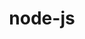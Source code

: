 ---
title: "node-js"
layout: cache
categories: [package, develop]
meta: {"versions": ["18.12.1", "19.2.0", "22.11.0", "22.4.0"], "compilers": ["apple-clang@=15.0.0", "gcc@=10.2.1", "gcc@=10.5.0", "gcc@=11.1.0", "gcc@=11.4.0", "gcc@=13.3.0", "gcc@=7.5.0", "gcc@=9.4.0", "oneapi@=2024.2.1"], "oss": ["centos7", "rhel8", "ubuntu18.04", "ubuntu20.04", "ubuntu22.04", "ventura"], "platforms": ["darwin", "linux"], "targets": ["aarch64", "neoverse_v1", "neoverse_v2", "ppc64le", "x86_64_v3"], "stacks": ["data-vis-sdk", "developer-tools", "developer-tools-aarch64-linux-gnu", "developer-tools-darwin", "developer-tools-manylinux2014", "developer-tools-x86_64_v3-linux-gnu", "e4s", "e4s-neoverse-v2", "e4s-neoverse_v1", "e4s-oneapi", "e4s-power", "root"], "num_specs": 56, "num_specs_by_stack": {"root": 56, "developer-tools-darwin": 1, "developer-tools-manylinux2014": 1, "developer-tools-x86_64_v3-linux-gnu": 4, "developer-tools-aarch64-linux-gnu": 4, "developer-tools": 4, "e4s-power": 4, "data-vis-sdk": 4, "e4s-neoverse_v1": 2, "e4s-neoverse-v2": 7, "e4s": 10, "e4s-oneapi": 15}}
spec_details: [{"hash": "caznqwndoaaczqbiyepo2bmjnaoffrvm", "compiler": "apple-clang@=15.0.0", "versions": ["22.4.0"], "os": "ventura", "platform": "darwin", "target": "aarch64", "variants": ["build_system=generic", "~debug", "~doc", "~icu4c", "+openssl", "+zlib"], "stacks": ["root", "developer-tools-darwin"], "size": "-", "tarball": "https://binaries.spack.io/develop/build_cache/darwin-ventura-aarch64/apple-clang-15.0.0/node-js-22.4.0/darwin-ventura-aarch64-apple-clang-15.0.0-node-js-22.4.0-caznqwndoaaczqbiyepo2bmjnaoffrvm.spack"}, {"hash": "rrskcxychnrczkv4ezec3xxabmc74cac", "compiler": "gcc@=10.2.1", "versions": ["22.4.0"], "os": "centos7", "platform": "linux", "target": "x86_64_v3", "variants": ["build_system=generic", "~debug", "~doc", "~icu4c", "+openssl", "patches=0208d3a,042110f", "+zlib"], "stacks": ["root", "developer-tools-manylinux2014"], "size": "-", "tarball": "https://binaries.spack.io/develop/build_cache/linux-centos7-x86_64_v3/gcc-10.2.1/node-js-22.4.0/linux-centos7-x86_64_v3-gcc-10.2.1-node-js-22.4.0-rrskcxychnrczkv4ezec3xxabmc74cac.spack"}, {"hash": "dtm5ouy6qtedrr673stcahkm3lgzxo2z", "compiler": "gcc@=10.5.0", "versions": ["22.11.0"], "os": "centos7", "platform": "linux", "target": "x86_64_v3", "variants": ["build_system=generic", "~debug", "~doc", "~icu4c", "+openssl", "patches=0208d3a", "+zlib"], "stacks": ["root", "developer-tools-x86_64_v3-linux-gnu"], "size": "-", "tarball": "https://binaries.spack.io/develop/build_cache/linux-centos7-x86_64_v3/gcc-10.5.0/node-js-22.11.0/linux-centos7-x86_64_v3-gcc-10.5.0-node-js-22.11.0-dtm5ouy6qtedrr673stcahkm3lgzxo2z.spack"}, {"hash": "mrucyknlrjtbai4kihv5widviflhliip", "compiler": "gcc@=10.5.0", "versions": ["22.11.0"], "os": "centos7", "platform": "linux", "target": "x86_64_v3", "variants": ["build_system=generic", "~debug", "~doc", "~icu4c", "+openssl", "patches=0208d3a", "+zlib"], "stacks": ["root", "developer-tools-x86_64_v3-linux-gnu"], "size": "-", "tarball": "https://binaries.spack.io/develop/build_cache/linux-centos7-x86_64_v3/gcc-10.5.0/node-js-22.11.0/linux-centos7-x86_64_v3-gcc-10.5.0-node-js-22.11.0-mrucyknlrjtbai4kihv5widviflhliip.spack"}, {"hash": "q72fpw5nqftxqszcgg57cavytwng3piu", "compiler": "gcc@=10.5.0", "versions": ["22.11.0"], "os": "centos7", "platform": "linux", "target": "x86_64_v3", "variants": ["build_system=generic", "~debug", "~doc", "~icu4c", "+openssl", "patches=0208d3a", "+zlib"], "stacks": ["root", "developer-tools-x86_64_v3-linux-gnu"], "size": "-", "tarball": "https://binaries.spack.io/develop/build_cache/linux-centos7-x86_64_v3/gcc-10.5.0/node-js-22.11.0/linux-centos7-x86_64_v3-gcc-10.5.0-node-js-22.11.0-q72fpw5nqftxqszcgg57cavytwng3piu.spack"}, {"hash": "vqdasru46ptt74zxjgn2nasfygbpmkop", "compiler": "gcc@=10.5.0", "versions": ["22.11.0"], "os": "centos7", "platform": "linux", "target": "x86_64_v3", "variants": ["build_system=generic", "~debug", "~doc", "~icu4c", "+openssl", "patches=0208d3a", "+zlib"], "stacks": ["root", "developer-tools-x86_64_v3-linux-gnu"], "size": "-", "tarball": "https://binaries.spack.io/develop/build_cache/linux-centos7-x86_64_v3/gcc-10.5.0/node-js-22.11.0/linux-centos7-x86_64_v3-gcc-10.5.0-node-js-22.11.0-vqdasru46ptt74zxjgn2nasfygbpmkop.spack"}, {"hash": "2lnntxgvsd7yqgxq5fr2ykt5exphrggv", "compiler": "gcc@=13.3.0", "versions": ["22.11.0"], "os": "rhel8", "platform": "linux", "target": "aarch64", "variants": ["build_system=generic", "~debug", "~doc", "~icu4c", "+openssl", "+zlib"], "stacks": ["root", "developer-tools-aarch64-linux-gnu"], "size": "-", "tarball": "https://binaries.spack.io/develop/build_cache/linux-rhel8-aarch64/gcc-13.3.0/node-js-22.11.0/linux-rhel8-aarch64-gcc-13.3.0-node-js-22.11.0-2lnntxgvsd7yqgxq5fr2ykt5exphrggv.spack"}, {"hash": "f6pbivqqkcqif27j6e5p6ywyaihta2wl", "compiler": "gcc@=13.3.0", "versions": ["22.11.0"], "os": "rhel8", "platform": "linux", "target": "aarch64", "variants": ["build_system=generic", "~debug", "~doc", "~icu4c", "+openssl", "+zlib"], "stacks": ["root", "developer-tools-aarch64-linux-gnu"], "size": "-", "tarball": "https://binaries.spack.io/develop/build_cache/linux-rhel8-aarch64/gcc-13.3.0/node-js-22.11.0/linux-rhel8-aarch64-gcc-13.3.0-node-js-22.11.0-f6pbivqqkcqif27j6e5p6ywyaihta2wl.spack"}, {"hash": "js7fn75y3ggfa43ftdqd4wfqdltxyi6e", "compiler": "gcc@=13.3.0", "versions": ["22.11.0"], "os": "rhel8", "platform": "linux", "target": "aarch64", "variants": ["build_system=generic", "~debug", "~doc", "~icu4c", "+openssl", "+zlib"], "stacks": ["root", "developer-tools-aarch64-linux-gnu"], "size": "-", "tarball": "https://binaries.spack.io/develop/build_cache/linux-rhel8-aarch64/gcc-13.3.0/node-js-22.11.0/linux-rhel8-aarch64-gcc-13.3.0-node-js-22.11.0-js7fn75y3ggfa43ftdqd4wfqdltxyi6e.spack"}, {"hash": "ugal6dpxhu2kk53pvqxl6z6iimtqd4j4", "compiler": "gcc@=13.3.0", "versions": ["22.11.0"], "os": "rhel8", "platform": "linux", "target": "aarch64", "variants": ["build_system=generic", "~debug", "~doc", "~icu4c", "+openssl", "+zlib"], "stacks": ["root", "developer-tools-aarch64-linux-gnu"], "size": "-", "tarball": "https://binaries.spack.io/develop/build_cache/linux-rhel8-aarch64/gcc-13.3.0/node-js-22.11.0/linux-rhel8-aarch64-gcc-13.3.0-node-js-22.11.0-ugal6dpxhu2kk53pvqxl6z6iimtqd4j4.spack"}, {"hash": "ayq5xs4j6tgoymob4htg6f6bmvyfim5w", "compiler": "gcc@=7.5.0", "versions": ["18.12.1"], "os": "ubuntu18.04", "platform": "linux", "target": "x86_64_v3", "variants": ["build_system=generic", "~debug", "~doc", "~icu4c", "+openssl", "+zlib"], "stacks": ["root", "developer-tools"], "size": "-", "tarball": "https://binaries.spack.io/develop/build_cache/linux-ubuntu18.04-x86_64_v3/gcc-7.5.0/node-js-18.12.1/linux-ubuntu18.04-x86_64_v3-gcc-7.5.0-node-js-18.12.1-ayq5xs4j6tgoymob4htg6f6bmvyfim5w.spack"}, {"hash": "cuur4lvlnljk7vhmx3z4d7mosi76dh6b", "compiler": "gcc@=7.5.0", "versions": ["18.12.1"], "os": "ubuntu18.04", "platform": "linux", "target": "x86_64_v3", "variants": ["build_system=generic", "~debug", "~doc", "~icu4c", "+openssl", "+zlib"], "stacks": ["root", "developer-tools"], "size": "-", "tarball": "https://binaries.spack.io/develop/build_cache/linux-ubuntu18.04-x86_64_v3/gcc-7.5.0/node-js-18.12.1/linux-ubuntu18.04-x86_64_v3-gcc-7.5.0-node-js-18.12.1-cuur4lvlnljk7vhmx3z4d7mosi76dh6b.spack"}, {"hash": "ep37aks4i2cppszezcpyp5zdzmzk3g6s", "compiler": "gcc@=7.5.0", "versions": ["18.12.1"], "os": "ubuntu18.04", "platform": "linux", "target": "x86_64_v3", "variants": ["build_system=generic", "~debug", "~doc", "~icu4c", "+openssl", "+zlib"], "stacks": ["root", "developer-tools"], "size": "-", "tarball": "https://binaries.spack.io/develop/build_cache/linux-ubuntu18.04-x86_64_v3/gcc-7.5.0/node-js-18.12.1/linux-ubuntu18.04-x86_64_v3-gcc-7.5.0-node-js-18.12.1-ep37aks4i2cppszezcpyp5zdzmzk3g6s.spack"}, {"hash": "stn2yq65x4strz6ahorulx5zdnwdb636", "compiler": "gcc@=7.5.0", "versions": ["18.12.1"], "os": "ubuntu18.04", "platform": "linux", "target": "x86_64_v3", "variants": ["build_system=generic", "~debug", "~doc", "~icu4c", "+openssl", "+zlib"], "stacks": ["root", "developer-tools"], "size": "-", "tarball": "https://binaries.spack.io/develop/build_cache/linux-ubuntu18.04-x86_64_v3/gcc-7.5.0/node-js-18.12.1/linux-ubuntu18.04-x86_64_v3-gcc-7.5.0-node-js-18.12.1-stn2yq65x4strz6ahorulx5zdnwdb636.spack"}, {"hash": "gnstu5r2c3rrbqlk5cquexnr247vg2g2", "compiler": "gcc@=9.4.0", "versions": ["19.2.0"], "os": "ubuntu20.04", "platform": "linux", "target": "ppc64le", "variants": ["build_system=generic", "~debug", "~doc", "~icu4c", "+openssl", "+zlib"], "stacks": ["root", "e4s-power"], "size": "-", "tarball": "https://binaries.spack.io/develop/build_cache/linux-ubuntu20.04-ppc64le/gcc-9.4.0/node-js-19.2.0/linux-ubuntu20.04-ppc64le-gcc-9.4.0-node-js-19.2.0-gnstu5r2c3rrbqlk5cquexnr247vg2g2.spack"}, {"hash": "szou4goxeqlsl5vbdbsoq5akfkv2wwfc", "compiler": "gcc@=9.4.0", "versions": ["19.2.0"], "os": "ubuntu20.04", "platform": "linux", "target": "ppc64le", "variants": ["build_system=generic", "~debug", "~doc", "~icu4c", "+openssl", "+zlib"], "stacks": ["root", "e4s-power"], "size": "-", "tarball": "https://binaries.spack.io/develop/build_cache/linux-ubuntu20.04-ppc64le/gcc-9.4.0/node-js-19.2.0/linux-ubuntu20.04-ppc64le-gcc-9.4.0-node-js-19.2.0-szou4goxeqlsl5vbdbsoq5akfkv2wwfc.spack"}, {"hash": "sl3ibrxt7gm7u2wzufq5k7a3eyrvmspz", "compiler": "gcc@=9.4.0", "versions": ["19.2.0"], "os": "ubuntu20.04", "platform": "linux", "target": "ppc64le", "variants": ["build_system=generic", "~debug", "~doc", "~icu4c", "+openssl", "+zlib"], "stacks": ["root", "e4s-power"], "size": "-", "tarball": "https://binaries.spack.io/develop/build_cache/linux-ubuntu20.04-ppc64le/gcc-9.4.0/node-js-19.2.0/linux-ubuntu20.04-ppc64le-gcc-9.4.0-node-js-19.2.0-sl3ibrxt7gm7u2wzufq5k7a3eyrvmspz.spack"}, {"hash": "d5daqktnh2ydgvg2fvfsiusib7p22st2", "compiler": "gcc@=9.4.0", "versions": ["19.2.0"], "os": "ubuntu20.04", "platform": "linux", "target": "ppc64le", "variants": ["build_system=generic", "~debug", "~doc", "~icu4c", "+openssl", "+zlib"], "stacks": ["root", "e4s-power"], "size": "-", "tarball": "https://binaries.spack.io/develop/build_cache/linux-ubuntu20.04-ppc64le/gcc-9.4.0/node-js-19.2.0/linux-ubuntu20.04-ppc64le-gcc-9.4.0-node-js-19.2.0-d5daqktnh2ydgvg2fvfsiusib7p22st2.spack"}, {"hash": "bqgizstb7tn52hsqiopcyysbkz5td7kr", "compiler": "gcc@=11.1.0", "versions": ["22.11.0"], "os": "ubuntu20.04", "platform": "linux", "target": "x86_64_v3", "variants": ["build_system=generic", "~debug", "~doc", "~icu4c", "+openssl", "+zlib"], "stacks": ["root", "data-vis-sdk"], "size": "-", "tarball": "https://binaries.spack.io/develop/build_cache/linux-ubuntu20.04-x86_64_v3/gcc-11.1.0/node-js-22.11.0/linux-ubuntu20.04-x86_64_v3-gcc-11.1.0-node-js-22.11.0-bqgizstb7tn52hsqiopcyysbkz5td7kr.spack"}, {"hash": "zi4gf2ixnvb7o5fc6avwmx33ecfoeaas", "compiler": "gcc@=11.1.0", "versions": ["22.11.0"], "os": "ubuntu20.04", "platform": "linux", "target": "x86_64_v3", "variants": ["build_system=generic", "~debug", "~doc", "~icu4c", "+openssl", "+zlib"], "stacks": ["root", "data-vis-sdk"], "size": "-", "tarball": "https://binaries.spack.io/develop/build_cache/linux-ubuntu20.04-x86_64_v3/gcc-11.1.0/node-js-22.11.0/linux-ubuntu20.04-x86_64_v3-gcc-11.1.0-node-js-22.11.0-zi4gf2ixnvb7o5fc6avwmx33ecfoeaas.spack"}, {"hash": "upcgy3g2nxmz3zpxsanxpipuxdshpreb", "compiler": "gcc@=11.1.0", "versions": ["22.11.0"], "os": "ubuntu20.04", "platform": "linux", "target": "x86_64_v3", "variants": ["build_system=generic", "~debug", "~doc", "~icu4c", "+openssl", "+zlib"], "stacks": ["root", "data-vis-sdk"], "size": "-", "tarball": "https://binaries.spack.io/develop/build_cache/linux-ubuntu20.04-x86_64_v3/gcc-11.1.0/node-js-22.11.0/linux-ubuntu20.04-x86_64_v3-gcc-11.1.0-node-js-22.11.0-upcgy3g2nxmz3zpxsanxpipuxdshpreb.spack"}, {"hash": "s7dk2o7kqug3picuv5yf62knkhbgfpky", "compiler": "gcc@=11.1.0", "versions": ["22.11.0"], "os": "ubuntu20.04", "platform": "linux", "target": "x86_64_v3", "variants": ["build_system=generic", "~debug", "~doc", "~icu4c", "+openssl", "+zlib"], "stacks": ["root", "data-vis-sdk"], "size": "-", "tarball": "https://binaries.spack.io/develop/build_cache/linux-ubuntu20.04-x86_64_v3/gcc-11.1.0/node-js-22.11.0/linux-ubuntu20.04-x86_64_v3-gcc-11.1.0-node-js-22.11.0-s7dk2o7kqug3picuv5yf62knkhbgfpky.spack"}, {"hash": "23u4ytwmmxdqxjkpjpy3woy5d6ookgy5", "compiler": "gcc@=11.4.0", "versions": ["22.4.0"], "os": "ubuntu22.04", "platform": "linux", "target": "neoverse_v1", "variants": ["build_system=generic", "~debug", "~doc", "~icu4c", "+openssl", "patches=042110f", "+zlib"], "stacks": ["root", "e4s-neoverse_v1"], "size": "-", "tarball": "https://binaries.spack.io/develop/build_cache/linux-ubuntu22.04-neoverse_v1/gcc-11.4.0/node-js-22.4.0/linux-ubuntu22.04-neoverse_v1-gcc-11.4.0-node-js-22.4.0-23u4ytwmmxdqxjkpjpy3woy5d6ookgy5.spack"}, {"hash": "ztuxwplrntsabnmj3ua6danrayunhngd", "compiler": "gcc@=11.4.0", "versions": ["22.4.0"], "os": "ubuntu22.04", "platform": "linux", "target": "neoverse_v1", "variants": ["build_system=generic", "~debug", "~doc", "~icu4c", "+openssl", "patches=042110f", "+zlib"], "stacks": ["root", "e4s-neoverse_v1"], "size": "-", "tarball": "https://binaries.spack.io/develop/build_cache/linux-ubuntu22.04-neoverse_v1/gcc-11.4.0/node-js-22.4.0/linux-ubuntu22.04-neoverse_v1-gcc-11.4.0-node-js-22.4.0-ztuxwplrntsabnmj3ua6danrayunhngd.spack"}, {"hash": "m6e44pk23vzfnp4jza4xkz7ewieqftql", "compiler": "gcc@=11.4.0", "versions": ["22.11.0"], "os": "ubuntu22.04", "platform": "linux", "target": "neoverse_v2", "variants": ["build_system=generic", "~debug", "~doc", "~icu4c", "+openssl", "+zlib"], "stacks": ["e4s-neoverse-v2", "root"], "size": "-", "tarball": "https://binaries.spack.io/develop/build_cache/linux-ubuntu22.04-neoverse_v2/gcc-11.4.0/node-js-22.11.0/linux-ubuntu22.04-neoverse_v2-gcc-11.4.0-node-js-22.11.0-m6e44pk23vzfnp4jza4xkz7ewieqftql.spack"}, {"hash": "q4egw6ejz4hbl7kdamcyxgwdiz2v7bvc", "compiler": "gcc@=11.4.0", "versions": ["22.11.0"], "os": "ubuntu22.04", "platform": "linux", "target": "neoverse_v2", "variants": ["build_system=generic", "~debug", "~doc", "~icu4c", "+openssl", "+zlib"], "stacks": ["e4s-neoverse-v2", "root"], "size": "-", "tarball": "https://binaries.spack.io/develop/build_cache/linux-ubuntu22.04-neoverse_v2/gcc-11.4.0/node-js-22.11.0/linux-ubuntu22.04-neoverse_v2-gcc-11.4.0-node-js-22.11.0-q4egw6ejz4hbl7kdamcyxgwdiz2v7bvc.spack"}, {"hash": "rx2gg2cgd4q67vgc67ml7lx23arwvwyp", "compiler": "gcc@=11.4.0", "versions": ["22.11.0"], "os": "ubuntu22.04", "platform": "linux", "target": "neoverse_v2", "variants": ["build_system=generic", "~debug", "~doc", "~icu4c", "+openssl", "+zlib"], "stacks": ["e4s-neoverse-v2", "root"], "size": "-", "tarball": "https://binaries.spack.io/develop/build_cache/linux-ubuntu22.04-neoverse_v2/gcc-11.4.0/node-js-22.11.0/linux-ubuntu22.04-neoverse_v2-gcc-11.4.0-node-js-22.11.0-rx2gg2cgd4q67vgc67ml7lx23arwvwyp.spack"}, {"hash": "q6mxv6ycdar3n5hpeehwjt4eklg5a7rt", "compiler": "gcc@=11.4.0", "versions": ["22.11.0"], "os": "ubuntu22.04", "platform": "linux", "target": "neoverse_v2", "variants": ["build_system=generic", "~debug", "~doc", "~icu4c", "+openssl", "+zlib"], "stacks": ["e4s-neoverse-v2", "root"], "size": "-", "tarball": "https://binaries.spack.io/develop/build_cache/linux-ubuntu22.04-neoverse_v2/gcc-11.4.0/node-js-22.11.0/linux-ubuntu22.04-neoverse_v2-gcc-11.4.0-node-js-22.11.0-q6mxv6ycdar3n5hpeehwjt4eklg5a7rt.spack"}, {"hash": "6bje2di36k47wg7asefbjduybzhybbq7", "compiler": "gcc@=11.4.0", "versions": ["22.11.0"], "os": "ubuntu22.04", "platform": "linux", "target": "neoverse_v2", "variants": ["build_system=generic", "~debug", "~doc", "~icu4c", "+openssl", "+zlib"], "stacks": ["e4s-neoverse-v2", "root"], "size": "-", "tarball": "https://binaries.spack.io/develop/build_cache/linux-ubuntu22.04-neoverse_v2/gcc-11.4.0/node-js-22.11.0/linux-ubuntu22.04-neoverse_v2-gcc-11.4.0-node-js-22.11.0-6bje2di36k47wg7asefbjduybzhybbq7.spack"}, {"hash": "6pu3kzv5zlzvusauvqw4nky3765qn3eb", "compiler": "gcc@=11.4.0", "versions": ["22.11.0"], "os": "ubuntu22.04", "platform": "linux", "target": "neoverse_v2", "variants": ["build_system=generic", "~debug", "~doc", "~icu4c", "+openssl", "+zlib"], "stacks": ["e4s-neoverse-v2", "root"], "size": "-", "tarball": "https://binaries.spack.io/develop/build_cache/linux-ubuntu22.04-neoverse_v2/gcc-11.4.0/node-js-22.11.0/linux-ubuntu22.04-neoverse_v2-gcc-11.4.0-node-js-22.11.0-6pu3kzv5zlzvusauvqw4nky3765qn3eb.spack"}, {"hash": "jwe63ujbesyov2i6ytyxvocjtmyqsiel", "compiler": "gcc@=11.4.0", "versions": ["22.11.0"], "os": "ubuntu22.04", "platform": "linux", "target": "neoverse_v2", "variants": ["build_system=generic", "~debug", "~doc", "~icu4c", "+openssl", "+zlib"], "stacks": ["e4s-neoverse-v2", "root"], "size": "-", "tarball": "https://binaries.spack.io/develop/build_cache/linux-ubuntu22.04-neoverse_v2/gcc-11.4.0/node-js-22.11.0/linux-ubuntu22.04-neoverse_v2-gcc-11.4.0-node-js-22.11.0-jwe63ujbesyov2i6ytyxvocjtmyqsiel.spack"}, {"hash": "cxresl77s4az2d5jwiorfvgnpy246u5c", "compiler": "gcc@=11.4.0", "versions": ["22.11.0"], "os": "ubuntu22.04", "platform": "linux", "target": "x86_64_v3", "variants": ["build_system=generic", "~debug", "~doc", "~icu4c", "+openssl", "+zlib"], "stacks": ["root", "e4s"], "size": "-", "tarball": "https://binaries.spack.io/develop/build_cache/linux-ubuntu22.04-x86_64_v3/gcc-11.4.0/node-js-22.11.0/linux-ubuntu22.04-x86_64_v3-gcc-11.4.0-node-js-22.11.0-cxresl77s4az2d5jwiorfvgnpy246u5c.spack"}, {"hash": "ljf2cnj4oi25kxvaj2xr6bqxkr4zxvly", "compiler": "gcc@=11.4.0", "versions": ["22.11.0"], "os": "ubuntu22.04", "platform": "linux", "target": "x86_64_v3", "variants": ["build_system=generic", "~debug", "~doc", "~icu4c", "+openssl", "+zlib"], "stacks": ["root", "e4s"], "size": "-", "tarball": "https://binaries.spack.io/develop/build_cache/linux-ubuntu22.04-x86_64_v3/gcc-11.4.0/node-js-22.11.0/linux-ubuntu22.04-x86_64_v3-gcc-11.4.0-node-js-22.11.0-ljf2cnj4oi25kxvaj2xr6bqxkr4zxvly.spack"}, {"hash": "uyaj6vxinh65tfcgohld62uf4e6q53ii", "compiler": "gcc@=11.4.0", "versions": ["22.11.0"], "os": "ubuntu22.04", "platform": "linux", "target": "x86_64_v3", "variants": ["build_system=generic", "~debug", "~doc", "~icu4c", "+openssl", "+zlib"], "stacks": ["root", "e4s"], "size": "-", "tarball": "https://binaries.spack.io/develop/build_cache/linux-ubuntu22.04-x86_64_v3/gcc-11.4.0/node-js-22.11.0/linux-ubuntu22.04-x86_64_v3-gcc-11.4.0-node-js-22.11.0-uyaj6vxinh65tfcgohld62uf4e6q53ii.spack"}, {"hash": "ifkjcvbmo6qzfn3nhzciwq4423wx5nwo", "compiler": "gcc@=11.4.0", "versions": ["22.11.0"], "os": "ubuntu22.04", "platform": "linux", "target": "x86_64_v3", "variants": ["build_system=generic", "~debug", "~doc", "~icu4c", "+openssl", "+zlib"], "stacks": ["root", "e4s"], "size": "-", "tarball": "https://binaries.spack.io/develop/build_cache/linux-ubuntu22.04-x86_64_v3/gcc-11.4.0/node-js-22.11.0/linux-ubuntu22.04-x86_64_v3-gcc-11.4.0-node-js-22.11.0-ifkjcvbmo6qzfn3nhzciwq4423wx5nwo.spack"}, {"hash": "2hfi5s2r4acchwsnnglcwe4tlv6gwzmx", "compiler": "gcc@=11.4.0", "versions": ["22.11.0"], "os": "ubuntu22.04", "platform": "linux", "target": "x86_64_v3", "variants": ["build_system=generic", "~debug", "~doc", "~icu4c", "+openssl", "+zlib"], "stacks": ["root", "e4s"], "size": "-", "tarball": "https://binaries.spack.io/develop/build_cache/linux-ubuntu22.04-x86_64_v3/gcc-11.4.0/node-js-22.11.0/linux-ubuntu22.04-x86_64_v3-gcc-11.4.0-node-js-22.11.0-2hfi5s2r4acchwsnnglcwe4tlv6gwzmx.spack"}, {"hash": "2ymllnfk7o2sdcyioig7zxnhuys62m6l", "compiler": "gcc@=11.4.0", "versions": ["22.11.0"], "os": "ubuntu22.04", "platform": "linux", "target": "x86_64_v3", "variants": ["build_system=generic", "~debug", "~doc", "~icu4c", "+openssl", "+zlib"], "stacks": ["root", "e4s"], "size": "-", "tarball": "https://binaries.spack.io/develop/build_cache/linux-ubuntu22.04-x86_64_v3/gcc-11.4.0/node-js-22.11.0/linux-ubuntu22.04-x86_64_v3-gcc-11.4.0-node-js-22.11.0-2ymllnfk7o2sdcyioig7zxnhuys62m6l.spack"}, {"hash": "iqoe3dyotubn3ncdnuuw56jqqdctwpaa", "compiler": "gcc@=11.4.0", "versions": ["22.11.0"], "os": "ubuntu22.04", "platform": "linux", "target": "x86_64_v3", "variants": ["build_system=generic", "~debug", "~doc", "~icu4c", "+openssl", "+zlib"], "stacks": ["root", "e4s"], "size": "-", "tarball": "https://binaries.spack.io/develop/build_cache/linux-ubuntu22.04-x86_64_v3/gcc-11.4.0/node-js-22.11.0/linux-ubuntu22.04-x86_64_v3-gcc-11.4.0-node-js-22.11.0-iqoe3dyotubn3ncdnuuw56jqqdctwpaa.spack"}, {"hash": "jgbkscgpxd2hgfsp4rgsp7ggxua5p4mt", "compiler": "gcc@=11.4.0", "versions": ["22.11.0"], "os": "ubuntu22.04", "platform": "linux", "target": "x86_64_v3", "variants": ["build_system=generic", "~debug", "~doc", "~icu4c", "+openssl", "+zlib"], "stacks": ["root", "e4s"], "size": "-", "tarball": "https://binaries.spack.io/develop/build_cache/linux-ubuntu22.04-x86_64_v3/gcc-11.4.0/node-js-22.11.0/linux-ubuntu22.04-x86_64_v3-gcc-11.4.0-node-js-22.11.0-jgbkscgpxd2hgfsp4rgsp7ggxua5p4mt.spack"}, {"hash": "p5rr3z2gc4gw3pmyvdanyxfokxitrdi2", "compiler": "gcc@=11.4.0", "versions": ["22.11.0"], "os": "ubuntu22.04", "platform": "linux", "target": "x86_64_v3", "variants": ["build_system=generic", "~debug", "~doc", "~icu4c", "+openssl", "+zlib"], "stacks": ["root", "e4s"], "size": "-", "tarball": "https://binaries.spack.io/develop/build_cache/linux-ubuntu22.04-x86_64_v3/gcc-11.4.0/node-js-22.11.0/linux-ubuntu22.04-x86_64_v3-gcc-11.4.0-node-js-22.11.0-p5rr3z2gc4gw3pmyvdanyxfokxitrdi2.spack"}, {"hash": "pk5y55smn56d6id6eirnnta5e5dmicje", "compiler": "gcc@=11.4.0", "versions": ["22.11.0"], "os": "ubuntu22.04", "platform": "linux", "target": "x86_64_v3", "variants": ["build_system=generic", "~debug", "~doc", "~icu4c", "+openssl", "+zlib"], "stacks": ["root", "e4s"], "size": "-", "tarball": "https://binaries.spack.io/develop/build_cache/linux-ubuntu22.04-x86_64_v3/gcc-11.4.0/node-js-22.11.0/linux-ubuntu22.04-x86_64_v3-gcc-11.4.0-node-js-22.11.0-pk5y55smn56d6id6eirnnta5e5dmicje.spack"}, {"hash": "tkfmhjwltrvj5mx4kwq2bp56o2iwagqq", "compiler": "oneapi@=2024.2.1", "versions": ["22.11.0"], "os": "ubuntu22.04", "platform": "linux", "target": "x86_64_v3", "variants": ["build_system=generic", "~debug", "~doc", "~icu4c", "+openssl", "+zlib"], "stacks": ["e4s-oneapi", "root"], "size": "-", "tarball": "https://binaries.spack.io/develop/build_cache/linux-ubuntu22.04-x86_64_v3/oneapi-2024.2.1/node-js-22.11.0/linux-ubuntu22.04-x86_64_v3-oneapi-2024.2.1-node-js-22.11.0-tkfmhjwltrvj5mx4kwq2bp56o2iwagqq.spack"}, {"hash": "nc3jqoqki6ip5duxlrnzvyvwoulp7ori", "compiler": "oneapi@=2024.2.1", "versions": ["22.11.0"], "os": "ubuntu22.04", "platform": "linux", "target": "x86_64_v3", "variants": ["build_system=generic", "~debug", "~doc", "~icu4c", "+openssl", "+zlib"], "stacks": ["e4s-oneapi", "root"], "size": "-", "tarball": "https://binaries.spack.io/develop/build_cache/linux-ubuntu22.04-x86_64_v3/oneapi-2024.2.1/node-js-22.11.0/linux-ubuntu22.04-x86_64_v3-oneapi-2024.2.1-node-js-22.11.0-nc3jqoqki6ip5duxlrnzvyvwoulp7ori.spack"}, {"hash": "o2yvlhwq5hkuh6r4iztpuubgvgkwyzdm", "compiler": "oneapi@=2024.2.1", "versions": ["22.11.0"], "os": "ubuntu22.04", "platform": "linux", "target": "x86_64_v3", "variants": ["build_system=generic", "~debug", "~doc", "~icu4c", "+openssl", "+zlib"], "stacks": ["e4s-oneapi", "root"], "size": "-", "tarball": "https://binaries.spack.io/develop/build_cache/linux-ubuntu22.04-x86_64_v3/oneapi-2024.2.1/node-js-22.11.0/linux-ubuntu22.04-x86_64_v3-oneapi-2024.2.1-node-js-22.11.0-o2yvlhwq5hkuh6r4iztpuubgvgkwyzdm.spack"}, {"hash": "rxg6avlbrwbfzbvzwzdr5zxb6wccctx5", "compiler": "oneapi@=2024.2.1", "versions": ["22.11.0"], "os": "ubuntu22.04", "platform": "linux", "target": "x86_64_v3", "variants": ["build_system=generic", "~debug", "~doc", "~icu4c", "+openssl", "+zlib"], "stacks": ["e4s-oneapi", "root"], "size": "-", "tarball": "https://binaries.spack.io/develop/build_cache/linux-ubuntu22.04-x86_64_v3/oneapi-2024.2.1/node-js-22.11.0/linux-ubuntu22.04-x86_64_v3-oneapi-2024.2.1-node-js-22.11.0-rxg6avlbrwbfzbvzwzdr5zxb6wccctx5.spack"}, {"hash": "yksdonok3sggnf23ddumgfcck5ihcplr", "compiler": "oneapi@=2024.2.1", "versions": ["22.11.0"], "os": "ubuntu22.04", "platform": "linux", "target": "x86_64_v3", "variants": ["build_system=generic", "~debug", "~doc", "~icu4c", "+openssl", "+zlib"], "stacks": ["e4s-oneapi", "root"], "size": "-", "tarball": "https://binaries.spack.io/develop/build_cache/linux-ubuntu22.04-x86_64_v3/oneapi-2024.2.1/node-js-22.11.0/linux-ubuntu22.04-x86_64_v3-oneapi-2024.2.1-node-js-22.11.0-yksdonok3sggnf23ddumgfcck5ihcplr.spack"}, {"hash": "5yt2t62pppi6qtqi4hktsidlcczpi6se", "compiler": "oneapi@=2024.2.1", "versions": ["22.11.0"], "os": "ubuntu22.04", "platform": "linux", "target": "x86_64_v3", "variants": ["build_system=generic", "~debug", "~doc", "~icu4c", "+openssl", "+zlib"], "stacks": ["e4s-oneapi", "root"], "size": "-", "tarball": "https://binaries.spack.io/develop/build_cache/linux-ubuntu22.04-x86_64_v3/oneapi-2024.2.1/node-js-22.11.0/linux-ubuntu22.04-x86_64_v3-oneapi-2024.2.1-node-js-22.11.0-5yt2t62pppi6qtqi4hktsidlcczpi6se.spack"}, {"hash": "gr6o5gncqw2gmibtvchshkkvped7ozsd", "compiler": "oneapi@=2024.2.1", "versions": ["22.11.0"], "os": "ubuntu22.04", "platform": "linux", "target": "x86_64_v3", "variants": ["build_system=generic", "~debug", "~doc", "~icu4c", "+openssl", "+zlib"], "stacks": ["e4s-oneapi", "root"], "size": "-", "tarball": "https://binaries.spack.io/develop/build_cache/linux-ubuntu22.04-x86_64_v3/oneapi-2024.2.1/node-js-22.11.0/linux-ubuntu22.04-x86_64_v3-oneapi-2024.2.1-node-js-22.11.0-gr6o5gncqw2gmibtvchshkkvped7ozsd.spack"}, {"hash": "znhrdkj73hvwdxit2m25m375ad4b5xbc", "compiler": "oneapi@=2024.2.1", "versions": ["22.11.0"], "os": "ubuntu22.04", "platform": "linux", "target": "x86_64_v3", "variants": ["build_system=generic", "~debug", "~doc", "~icu4c", "+openssl", "+zlib"], "stacks": ["e4s-oneapi", "root"], "size": "-", "tarball": "https://binaries.spack.io/develop/build_cache/linux-ubuntu22.04-x86_64_v3/oneapi-2024.2.1/node-js-22.11.0/linux-ubuntu22.04-x86_64_v3-oneapi-2024.2.1-node-js-22.11.0-znhrdkj73hvwdxit2m25m375ad4b5xbc.spack"}, {"hash": "2dqns5mh7y6kz72t4gtztw763ghgrrfe", "compiler": "oneapi@=2024.2.1", "versions": ["22.11.0"], "os": "ubuntu22.04", "platform": "linux", "target": "x86_64_v3", "variants": ["build_system=generic", "~debug", "~doc", "~icu4c", "+openssl", "+zlib"], "stacks": ["e4s-oneapi", "root"], "size": "-", "tarball": "https://binaries.spack.io/develop/build_cache/linux-ubuntu22.04-x86_64_v3/oneapi-2024.2.1/node-js-22.11.0/linux-ubuntu22.04-x86_64_v3-oneapi-2024.2.1-node-js-22.11.0-2dqns5mh7y6kz72t4gtztw763ghgrrfe.spack"}, {"hash": "jpuywoxqa6olf4b4pmnfroh5vygbwqy6", "compiler": "oneapi@=2024.2.1", "versions": ["22.11.0"], "os": "ubuntu22.04", "platform": "linux", "target": "x86_64_v3", "variants": ["build_system=generic", "~debug", "~doc", "~icu4c", "+openssl", "+zlib"], "stacks": ["e4s-oneapi", "root"], "size": "-", "tarball": "https://binaries.spack.io/develop/build_cache/linux-ubuntu22.04-x86_64_v3/oneapi-2024.2.1/node-js-22.11.0/linux-ubuntu22.04-x86_64_v3-oneapi-2024.2.1-node-js-22.11.0-jpuywoxqa6olf4b4pmnfroh5vygbwqy6.spack"}, {"hash": "k4lrqfhbg2nwh7zh7jeu2yp6iyte3tao", "compiler": "oneapi@=2024.2.1", "versions": ["22.11.0"], "os": "ubuntu22.04", "platform": "linux", "target": "x86_64_v3", "variants": ["build_system=generic", "~debug", "~doc", "~icu4c", "+openssl", "+zlib"], "stacks": ["e4s-oneapi", "root"], "size": "-", "tarball": "https://binaries.spack.io/develop/build_cache/linux-ubuntu22.04-x86_64_v3/oneapi-2024.2.1/node-js-22.11.0/linux-ubuntu22.04-x86_64_v3-oneapi-2024.2.1-node-js-22.11.0-k4lrqfhbg2nwh7zh7jeu2yp6iyte3tao.spack"}, {"hash": "mxgxnh76e6uacmrq6fpr6p6w4z75ijwm", "compiler": "oneapi@=2024.2.1", "versions": ["22.11.0"], "os": "ubuntu22.04", "platform": "linux", "target": "x86_64_v3", "variants": ["build_system=generic", "~debug", "~doc", "~icu4c", "+openssl", "+zlib"], "stacks": ["e4s-oneapi", "root"], "size": "-", "tarball": "https://binaries.spack.io/develop/build_cache/linux-ubuntu22.04-x86_64_v3/oneapi-2024.2.1/node-js-22.11.0/linux-ubuntu22.04-x86_64_v3-oneapi-2024.2.1-node-js-22.11.0-mxgxnh76e6uacmrq6fpr6p6w4z75ijwm.spack"}, {"hash": "trgu37mjqno3otrn44tfj5woq4ehicwd", "compiler": "oneapi@=2024.2.1", "versions": ["22.11.0"], "os": "ubuntu22.04", "platform": "linux", "target": "x86_64_v3", "variants": ["build_system=generic", "~debug", "~doc", "~icu4c", "+openssl", "+zlib"], "stacks": ["e4s-oneapi", "root"], "size": "-", "tarball": "https://binaries.spack.io/develop/build_cache/linux-ubuntu22.04-x86_64_v3/oneapi-2024.2.1/node-js-22.11.0/linux-ubuntu22.04-x86_64_v3-oneapi-2024.2.1-node-js-22.11.0-trgu37mjqno3otrn44tfj5woq4ehicwd.spack"}, {"hash": "xrqx2sbcsfxb4m2ipoytwm5ipj65xyaq", "compiler": "oneapi@=2024.2.1", "versions": ["22.11.0"], "os": "ubuntu22.04", "platform": "linux", "target": "x86_64_v3", "variants": ["build_system=generic", "~debug", "~doc", "~icu4c", "+openssl", "+zlib"], "stacks": ["e4s-oneapi", "root"], "size": "-", "tarball": "https://binaries.spack.io/develop/build_cache/linux-ubuntu22.04-x86_64_v3/oneapi-2024.2.1/node-js-22.11.0/linux-ubuntu22.04-x86_64_v3-oneapi-2024.2.1-node-js-22.11.0-xrqx2sbcsfxb4m2ipoytwm5ipj65xyaq.spack"}, {"hash": "yym5rm4qtjji7abawa3jf2bszaulq4qv", "compiler": "oneapi@=2024.2.1", "versions": ["22.11.0"], "os": "ubuntu22.04", "platform": "linux", "target": "x86_64_v3", "variants": ["build_system=generic", "~debug", "~doc", "~icu4c", "+openssl", "+zlib"], "stacks": ["e4s-oneapi", "root"], "size": "-", "tarball": "https://binaries.spack.io/develop/build_cache/linux-ubuntu22.04-x86_64_v3/oneapi-2024.2.1/node-js-22.11.0/linux-ubuntu22.04-x86_64_v3-oneapi-2024.2.1-node-js-22.11.0-yym5rm4qtjji7abawa3jf2bszaulq4qv.spack"}]
---